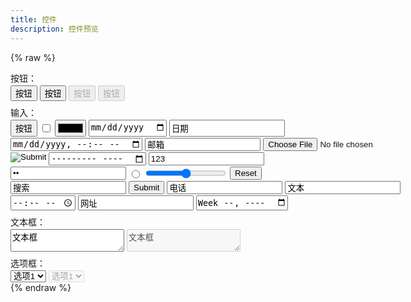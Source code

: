 ```yaml
---
title: 控件
description: 控件预览
---
```

{% raw %}
<div id="vue-app">
  <div class="vertical-div">
    <div class="group-div">
      按钮：
      <div class="horizontal-div">
        <button>按钮</button>
        <button class="accent">按钮</button>
        <button disabled>按钮</button>
        <button class="accent" disabled>按钮</button>
      </div>
    </div>
    <div class="group-div">
      输入：
      <div class="horizontal-div">
        <input type="button" value="按钮" :disabled="isDisabled" />
        <input type="checkbox" v-model="isDisabled" />
        <input type="color" :disabled="isDisabled" />
        <input type="date" :disabled="isDisabled" />
        <input type="datetime" value="日期" :disabled="isDisabled" />
      </div>
      <div class="horizontal-div">
        <input type="datetime-local" :disabled="isDisabled" />
        <input type="email" value="邮箱" :disabled="isDisabled" />
        <input type="file" :disabled="isDisabled" />
      </div>
      <div class="horizontal-div">
        <input type="hidden" :disabled="isDisabled" />
        <input type="image" :disabled="isDisabled" />
        <input type="month" :disabled="isDisabled" />
        <input type="number" value="123" :disabled="isDisabled" />
      </div>
      <div class="horizontal-div">
        <input type="password" value="密码" :disabled="isDisabled" />
        <input type="radio" :disabled="isDisabled" />
        <input type="range" :disabled="isDisabled" />
        <input type="reset" :disabled="isDisabled" />
      </div>
      <div class="horizontal-div">
        <input type="search" value="搜索" :disabled="isDisabled" />
        <input type="submit" :disabled="isDisabled" />
        <input type="tel" value="电话" :disabled="isDisabled" />
        <input type="text" value="文本" :disabled="isDisabled" />
      </div>
      <div class="horizontal-div">
        <input type="time" :disabled="isDisabled" />
        <input type="url" value="网址" :disabled="isDisabled" />
        <input type="week" :disabled="isDisabled" />
      </div>
    </div>
    <div class="group-div">
      文本框：
      <div class="horizontal-div">
        <textarea>文本框</textarea>
        <textarea disabled>文本框</textarea>
      </div>
    </div>
    <div class="group-div">
      选项框：
      <div class="horizontal-div">
        <select>
          <option>选项1</option>
          <option>选项2</option>
          <option>选项3</option>
        </select>
        <select disabled>
          <option>选项1</option>
          <option>选项2</option>
          <option>选项3</option>
        </select>
      </div>
    </div>
  </div>
</div>
{% endraw %}

<script type="module" data-pjax>
  import { createApp } from "https://cdn.jsdelivr.net/npm/vue/dist/vue.esm-browser.prod.js";
  createApp({
    data() {
      return {
        isDisabled: false
      }
    }
  }).mount("#vue-app");
</script>

<style>
  #vue-app .vertical-div {
    display: flex;
    flex-direction: column;
    row-gap: 8px;
  }

  #vue-app .group-div {
    display: flex;
    flex-direction: column;
    row-gap: 2px;
  }

  #vue-app .horizontal-div {
    display: flex;
    column-gap: 4px;
  }
</style>